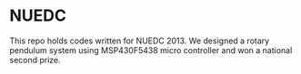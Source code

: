 # NUEDC

This repo holds codes written for NUEDC 2013. We designed a rotary pendulum system using MSP430F5438 micro controller and won a national second prize.

